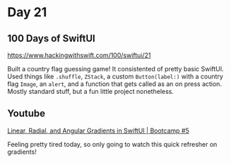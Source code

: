 # Day 21

## 100 Days of SwiftUI

https://www.hackingwithswift.com/100/swiftui/21

Built a country flag guessing game! It consistented of pretty basic SwiftUI. Used things like `.shuffle`, `ZStack`, a custom `Button(label:)` with a country flag `Image`, an `alert`, and a function that gets called as an on press action. Mostly standard stuff, but a fun little project nonetheless.

## Youtube

[Linear, Radial, and Angular Gradients in SwiftUI | Bootcamp #5](https://www.youtube.com/watch?v=EPoxQHwVnj0&list=PLwvDm4VfkdphqETTBf-DdjCoAvhai1QpO&index=6)

Feeling pretty tired today, so only going to watch this quick refresher on gradients!